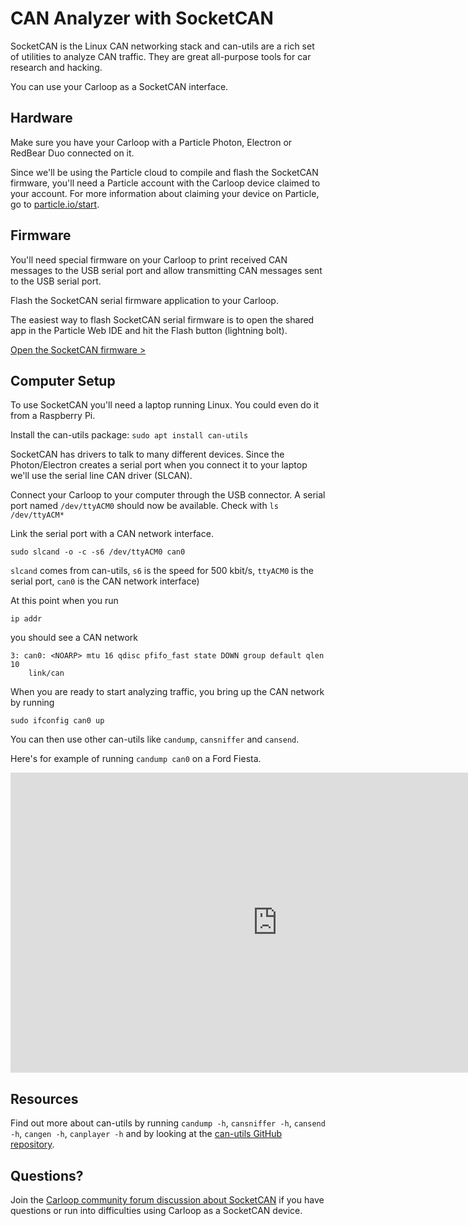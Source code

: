 # CAN Analyzer with SocketCAN

SocketCAN is the Linux CAN networking stack and can-utils are a rich set of utilities to analyze CAN traffic. They are great all-purpose tools for car research and hacking.

You can use your Carloop as a SocketCAN interface.

## Hardware

Make sure you have your Carloop with a Particle Photon, Electron or
RedBear Duo connected on it.

Since we'll be using the Particle cloud to compile and flash the
SocketCAN firmware, you'll need a Particle account with the Carloop
device claimed to your account. For more information about claiming your
device on Particle, go to [particle.io/start](https://particle.io/start).

## Firmware

You'll need special firmware on your Carloop to print received CAN messages to the USB serial port and allow transmitting CAN messages sent to the USB serial port.

Flash the SocketCAN serial firmware application to your Carloop.

The easiest way to flash SocketCAN serial firmware is to open the shared
app in the Particle Web IDE and hit the Flash button (lightning bolt).

[Open the SocketCAN firmware >](https://go.particle.io/shared_apps/59375f5fba82211476001274)

## Computer Setup

To use SocketCAN you'll need a laptop running Linux. You could even do it from a Raspberry Pi.

Install the can-utils package: `sudo apt install can-utils`

SocketCAN has drivers to talk to many different devices. Since the Photon/Electron creates a serial port when you connect it to your laptop we'll use the serial line CAN driver (SLCAN).

Connect your Carloop to your computer through the USB connector. A serial port named `/dev/ttyACM0` should now be available. Check with `ls /dev/ttyACM*`

Link the serial port with a CAN network interface.
```
sudo slcand -o -c -s6 /dev/ttyACM0 can0
```
`slcand` comes from can-utils, `s6` is the speed for 500 kbit/s, `ttyACM0` is the serial port, `can0` is the CAN network interface)

At this point when you run
```
ip addr
```
you should see a CAN network 
```
3: can0: <NOARP> mtu 16 qdisc pfifo_fast state DOWN group default qlen 10
    link/can
```

When you are ready to start analyzing traffic, you bring up the CAN network by running
```
sudo ifconfig can0 up
```

You can then use other can-utils like `candump`, `cansniffer` and `cansend`.

Here's for example of running `candump can0` on a Ford Fiesta.

<iframe width="853" height="480" src="https://www.youtube.com/embed/igTsTbvPPP0?rel=0&amp;showinfo=0" frameborder="0" allowfullscreen></iframe>

## Resources

Find out more about can-utils by running `candump -h`, `cansniffer -h`, `cansend -h`, `cangen -h`, `canplayer -h` and by looking at the [can-utils GitHub repository](https://github.com/linux-can/can-utils).

## Questions?

Join the [Carloop community forum discussion about SocketCAN](https://community.carloop.io/t/use-carloop-with-socketcan-and-can-utils/117) if you have questions or run into difficulties using Carloop as a SocketCAN device.

